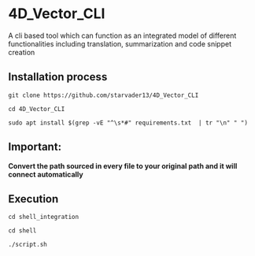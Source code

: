 # 4D_Vector_CLI
A cli based tool which can function as an integrated model of different functionalities including translation, summarization and code snippet creation


## Installation process
```
git clone https://github.com/starvader13/4D_Vector_CLI
```
```
cd 4D_Vector_CLI
```
```
sudo apt install $(grep -vE "^\s*#" requirements.txt  | tr "\n" " ")
```

## Important:

**Convert the path sourced in every file to your original path and it will connect automatically**

## Execution

```
cd shell_integration
```
```
cd shell
```
```
./script.sh
```